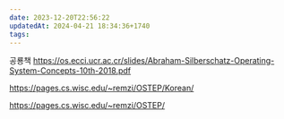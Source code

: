 ```yaml
---
date: 2023-12-20T22:56:22
updatedAt: 2024-04-21 18:34:36+1740
tags: 
---
```

공룡책
https://os.ecci.ucr.ac.cr/slides/Abraham-Silberschatz-Operating-System-Concepts-10th-2018.pdf

https://pages.cs.wisc.edu/~remzi/OSTEP/Korean/

https://pages.cs.wisc.edu/~remzi/OSTEP/